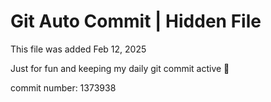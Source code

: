 # Git Auto Commit | Hidden File

This file was added Feb 12, 2025

Just for fun and keeping my daily git commit active 🤪

commit number: 1373938
